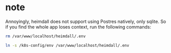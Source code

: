 # note

Annoyingly, heimdall does not support using Postres natively, only sqlite. So if you find the whole app loses context, run the following commands:

```bash
rm /var/www/localhost/heimdall/.env

ln -s /k8s-config/env /var/www/localhost/heimdall/.env
```
